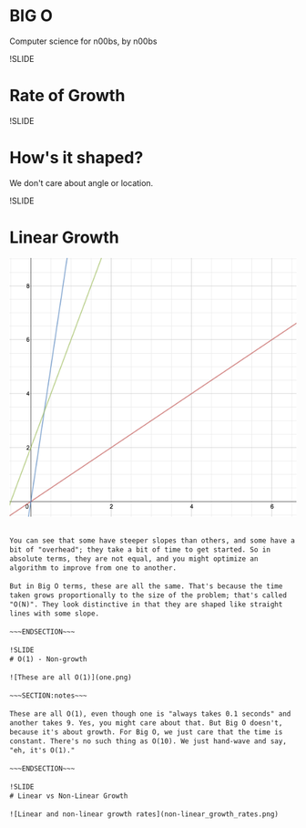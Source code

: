# BIG O

Computer science for n00bs, by n00bs

!SLIDE
# Rate of Growth

!SLIDE
# How's it shaped?

We don't care about angle or location.

!SLIDE
# Linear Growth

![Linear growth rates](linear_growth_rates.png)

~~~SECTION:notes~~~

You can see that some have steeper slopes than others, and some have a bit of "overhead"; they take a bit of time to get started. So in absolute terms, they are not equal, and you might optimize an algorithm to improve from one to another.

But in Big O terms, these are all the same. That's because the time taken grows proportionally to the size of the problem; that's called "O(N)". They look distinctive in that they are shaped like straight lines with some slope.

~~~ENDSECTION~~~

!SLIDE
# O(1) - Non-growth

![These are all O(1)](one.png)

~~~SECTION:notes~~~

These are all O(1), even though one is "always takes 0.1 seconds" and another takes 9. Yes, you might care about that. But Big O doesn't, because it's about growth. For Big O, we just care that the time is constant. There's no such thing as O(10). We just hand-wave and say, "eh, it's O(1)."

~~~ENDSECTION~~~

!SLIDE
# Linear vs Non-Linear Growth

![Linear and non-linear growth rates](non-linear_growth_rates.png)
